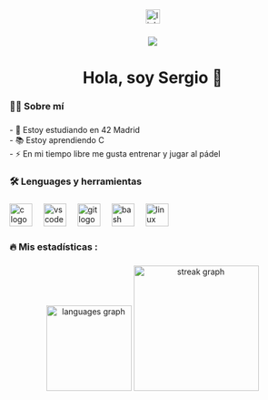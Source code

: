 <div align="center">
  <img src="https://img.shields.io/static/v1?message=LinkedIn&logo=linkedin&label=&color=0077B5&logoColor=white&labelColor=&style=for-the-badge" height="25" alt="linkedin logo"  />
</div>

###

<div align="center">
  <img src="https://visitor-badge.laobi.icu/badge?page_id=Escudo5.Escudo5&"  />
</div>

###

<h1 align="center">Hola, soy Sergio 👋</h1>

###

<h3 align="left">👩‍💻  Sobre mí</h3>

###

<p align="left">- 🔭 Estoy estudiando en 42 Madrid<br>- 📚 Estoy aprendiendo C<br>- ⚡ En mi tiempo libre me gusta entrenar y jugar al pádel</p>

###

<h3 align="left">🛠 Lenguages y herramientas</h3>

###

<div align="left">
  <img src="https://cdn.jsdelivr.net/gh/devicons/devicon/icons/c/c-original.svg" height="40" alt="c logo"  />
  <img width="12" />
  <img src="https://cdn.jsdelivr.net/gh/devicons/devicon/icons/vscode/vscode-original.svg" height="40" alt="vscode logo"  />
  <img width="12" />
  <img src="https://cdn.jsdelivr.net/gh/devicons/devicon/icons/git/git-original.svg" height="40" alt="git logo"  />
  <img width="12" />
  <img src="https://cdn.jsdelivr.net/gh/devicons/devicon/icons/bash/bash-original.svg" height="40" alt="bash logo"  />
  <img width="12" />
  <img src="https://cdn.jsdelivr.net/gh/devicons/devicon/icons/linux/linux-original.svg" height="40" alt="linux logo"  />
</div>

###

<h3 align="left">🔥   Mis estadísticas :</h3>

###

<div align="center">
  <img src="https://github-readme-stats.vercel.app/api/top-langs?username=Escudo5&locale=en&hide_title=false&layout=compact&card_width=320&langs_count=5&theme=dark&hide_border=false&order=2&custom_title=Lenguajes%20m%C3%A1s%20usados" height="150" alt="languages graph"  />
  <img src="https://streak-stats.demolab.com?user=Escudo5&locale=en&mode=daily&theme=dark&hide_border=false&border_radius=5&order=3" height="220" alt="streak graph"  />
</div>

###
